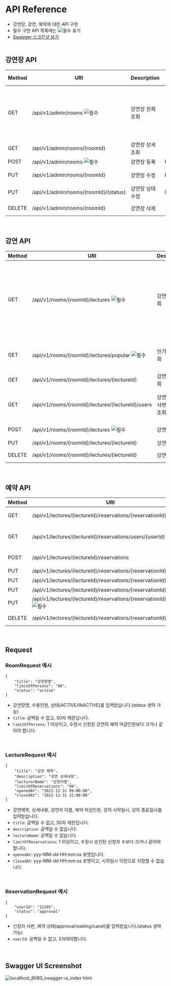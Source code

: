 # API Reference
- 강연장, 강연, 예약에 대한 API 구현
- 필수 구현 API 목록에는 ![필수](https://img.shields.io/badge/필수-FF0000.svg) 표기
- [Swagger 스크린샷 보기](#swagger-ui-screenshot)
<br/><br/>

## 강연장 API
| Method | URI | Description | Request Body | Response Body | etc |
| --- | --- | --- | --- | --- | --- |
| GET | /api/v1/admin/rooms ![필수](https://img.shields.io/badge/필수-FF0000.svg) | 강연장 전체 조회 | - | RoomResponse | status를 경로에 입력하면 사용하지 않는 강연장을 확인할 수 있습니다.(기본값은 ACTIVE) |
| GET | /api/v1/admin/rooms/{roomId} | 강연장 상세 조회 | - | RoomResponse | - |
| POST | /api/v1/admin/rooms ![필수](https://img.shields.io/badge/필수-FF0000.svg)  | 강연장 등록 | RoomRequest | RoomResponse | - |
| PUT | /api/v1/admin/rooms/{roomId} | 강연장 수정 | RoomRequest | RoomResponse | 권한 관련 하단 참조 |
| PUT | /api/v1/admin/rooms/{roomId}/{status} | 강연장 상태 수정 | RoomRequest | RoomResponse | 권한 관련 하단 참조 |
| DELETE | /api/v1/admin/rooms/{roomId} | 강연장 삭제 | - | - | 204 NO_CONTENT |
<br/>

## 강연 API
| Method | URI | Description | Request Body | Response Body | etc |
| --- | --- | --- | --- | --- | --- |
| GET | /api/v1/rooms/{roomId}/lectures ![필수](https://img.shields.io/badge/필수-FF0000.svg)| 강연 전체 조회 | - | LectureResponse | 강연 전체 목록을 조회합니다. 조회기간 조건에 따라 조회 범위를 지정할 수 있습니다. ex) 강의 시작일자 기준: 7일 전 ~ 1일 후까지의 강연 리스트 조회 |
| GET | /api/v1/rooms/{roomId}/lectures/popular ![필수](https://img.shields.io/badge/필수-FF0000.svg) | 인기 강연 조회 | - | LecturePopularResponse | 최근 3일간 가장 신청이 많은 강연순으로 리스트를 조회합니다. |
| GET | /api/v1/rooms/{roomId}/lectures/{lectureId} | 강연 상세 조회 | - | LectureResponse | - |
| GET | /api/v1/rooms/{roomId}/lectures/{lectureId}/users | 강연 신청자 사번 리스트 조회 | - | LectureUsersResponse | 강의를 신청한 사용자 사번리스트를 조회합니다. |
| POST | /api/v1/rooms/{roomId}/lectures ![필수](https://img.shields.io/badge/필수-FF0000.svg) | 강연 등록 | LectureRequest | LectureResponse | 권한관련 하단 참조 |
| PUT | /api/v1/rooms/{roomId}/lectures/{lectureId} | 강연장 수정 | LectureRequest | LectureResponse | - |
| DELETE | /api/v1/rooms/{roomId}/lectures/{lectureId} | 강연장 삭제 | - | - | 204 NO_CONTENT |
<br/>

## 예약 API
| Method | URI | Description | Request Body | Response Body | etc |
| --- | --- | --- | --- | --- | --- |
| GET | /api/v1/lectures/{lectureId}/reservations/{reservationId} | 예약 상세 조회 | - | ReservationResponse | - |
| GET | /api/v1/lectures/{lectureId}/reservations/users/{userId} ![필수](https://img.shields.io/badge/필수-FF0000.svg) | 신청자 사번으로 예약 조회 | - | ReservationDetailResponse | - |
| POST | /api/v1/lectures/{lectureId}/reservations | 예약 등록 | ReservationRequest | ReservationResponse | 권한관련 하단 참조 |
| PUT | /api/v1/lectures/{lectureId}/reservations/{reservationId} | 예약 수정 | ReservationRequest | 수ReservationResponse | - |
| PUT | /api/v1/lectures/{lectureId}/reservations/{reservationId}/approval | 예약 승인 | ReservationRequest | ReservationResponse | - |
| PUT | /api/v1/lectures/{lectureId}/reservations/{reservationId}/waiting | 예약 대기 | ReservationRequest | ReservationResponse | - |
| PUT | /api/v1/lectures/{lectureId}/reservations/{reservationId}/cancel ![필수](https://img.shields.io/badge/필수-FF0000.svg) | 예약 취소 | ReservationRequest | ReservationResponse | - |
| DELETE | /api/v1/lectures/{lectureId}/reservations/{reservationId} | 예약 삭제 | - | - | 204 NO_CONTENT |

<br/>

## Request

### RoomRequest 예시
```
{
    "title": "강연장명",  
    "limitOfPersons": "99",
    "status": "active"
}
```
- 강연장명, 수용인원, 상태(ACTIVE/INACTIVE)를 입력받습니다.(status 생략 가능)
- `title`: 공백일 수 없고, 50자 제한입니다.
- `limitOfPersons`: 1 이상이고, 수정시 신청된 강연의 예약 마감인원보다 크거나 같아야 합니다.  
<br/>

### LectureRequest 예시
```
{
    "title": "강연 제목",
    "description": "강연 상세내용",
    "lecturerName": "강연자명",
    "limitOfReservations": "99",
    "openedAt": "2022-12-31 09:00:00",
    "closedAt": "2022-12-31 12:00:00"
}
```
- 강연제목, 상세내용, 강연자 이름, 예약 마감인원, 강의 시작일시, 강의 종료일시를 입력받습니다.
- `title`: 공백일 수 없고, 50자 제한입니다.
- `description`: 공백일 수 없습니다.
- `lectureName`: 공백일 수 없습니다.
- `limitOfReservations`: 1 이상이고, 수정시 승인된 신청자 수보다 크거나 같아야 합니다.
- `openedAt`: yyy-MM-dd HH:mm:ss 포맷입니다.
- `closedAt`: yyy-MM-dd HH:mm:ss 포맷이고, 시작일시 이전으로 지정할 수 없습니다.
<br/>

### ReservationRequest 예시
```
{
    "userId": "12345",
    "status": "approval"
}
```
- 신청자 사번, 예약 상태(approval/waiting/canel)를 입력받습니다.(status 생략 가능)
- `userId`: 공백일 수 없고, 5자여야합니다.
<br/><br/><br/>


## Swagger UI Screenshot
![localhost_8080_swagger-ui_index html](https://user-images.githubusercontent.com/53418946/184538195-82c5583b-cbb4-42ed-8e20-b15a65d1057c.png)

